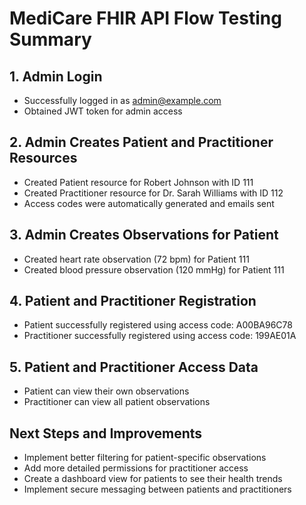 # MediCare FHIR API Flow Testing Summary

## 1. Admin Login
- Successfully logged in as admin@example.com
- Obtained JWT token for admin access

## 2. Admin Creates Patient and Practitioner Resources
- Created Patient resource for Robert Johnson with ID 111
- Created Practitioner resource for Dr. Sarah Williams with ID 112
- Access codes were automatically generated and emails sent

## 3. Admin Creates Observations for Patient
- Created heart rate observation (72 bpm) for Patient 111
- Created blood pressure observation (120 mmHg) for Patient 111

## 4. Patient and Practitioner Registration
- Patient successfully registered using access code: A00BA96C78
- Practitioner successfully registered using access code: 199AE01A

## 5. Patient and Practitioner Access Data
- Patient can view their own observations
- Practitioner can view all patient observations

## Next Steps and Improvements
- Implement better filtering for patient-specific observations
- Add more detailed permissions for practitioner access
- Create a dashboard view for patients to see their health trends
- Implement secure messaging between patients and practitioners
